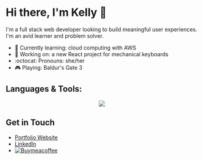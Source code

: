 # Hi there, I'm Kelly 👋

I'm a full stack web developer looking to build meaningful user experiences.  I'm an avid learner and problem solver.

- 🌱 Currently learning: cloud computing with AWS
- 🔧 Working on: a new React project for mechanical keyboards
- :octocat: Pronouns: she/her
- 🎮 Playing: Baldur's Gate 3

## Languages & Tools:
<p align="center">
  <a href=https://skillicons.dev">
    <img src="https://skillicons.dev/icons?i=html,css,js,express,nodejs,react,mongodb,bootstrap,aws,netlify,npm,github,vscode" />
  </a>
</p>

## Get in Touch
- [Portfolio Website](https://kellys.dev)
- [LinkedIn](https://www.linkedin.com/in/kellysdev/)
- [![Buymeacoffee](https://badgen.net/badge/icon/buymeacoffee?icon=buymeacoffee&label)](https://https://www.buymeacoffee.com/kellysdev)
